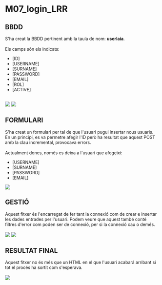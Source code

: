 # M07_login_LRR

## BBDD

S'ha creat la BBDD pertinent amb la taula de nom: **userlaia**. 
<br><br>
Els camps són els indicats: 
* [ID]
* [USERNAME]
* [SURNAME]
* [PASSWORD]
* [EMAIL]
* [ROL]
* [ACTIVE]
<br>
<img src="https://i.imgur.com/ITzvFk2.png">
<img src="https://i.imgur.com/vPmXqob.png">

## FORMULARI

S'ha creat un formulari per tal de que l'usuari pugui insertar nous usuaris. En un principi, es va permetre afegir l'ID però ha resultat que aquest POST amb la clau incremental, provocava errors. 
<br><br>
Actualment doncs, només es deixa a l'usuari que afegeixi:
* [USERNAME]
* [SURNAME]
* [PASSWORD]
* [EMAIL]
<img src="https://i.imgur.com/KX8JoeI.png">

## GESTIÓ

Aquest fitxer és l'encarregat de fer tant la connexió com de crear e insertar les dades entrades per l'usuari. Podem veure que aquest també conté filtres d'error com poden ser de connexió, per si la connexió cau o demés.
<br><br>
<img src="https://i.imgur.com/kFrq7Ac.png">
<img src="https://i.imgur.com/uMIpIoE.png">

## RESULTAT FINAL

Aquest fitxer no és més que un HTML en el que l'usuari acabará arribant si tot el procés ha sortit com s'esperava. 
<br><br>
<img src="https://i.imgur.com/uBr3pX8.png">


